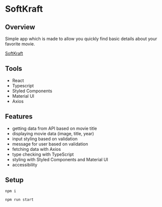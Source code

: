 # SoftKraft

## Overview

Simple app which is made to allow you quickly find basic details about your favorite movie.

[SoftKraft](http://chris-cybula.github.io/SoftKraft)

## Tools

- React
- Typescript
- Styled Components
- Material UI
- Axios

## Features

- getting data from API based on movie title
- displaying movie data (image, title, year)
- input styling based on validation
- message for user based on validation
- fetching data with Axios
- type checking with TypeScript
- styling with Styled Components and Material UI
- accessibility

## Setup

```
npm i
```
```
npm run start
```
